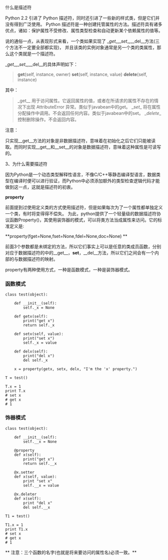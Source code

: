 什么是描述符

Python 2.2 引进了 Python 描述符，同时还引进了一些新的样式类，但是它们并没有得到广泛使用。
Python 描述符是一种创建托管属性的方法。描述符具有诸多优点，诸如：保护属性不受修改、属性类型检查和自动更新某个依赖属性的值等。

说的通俗一点，从表现形式来看，一个类如果实现了 \__get__,\__set__,\__del__方法(三个方法不一定要全部都实现)，
并且该类的实例对象通常是另一个类的类属性，那么这个类就是一个描述符。

\__get__,\__set__,\__del__的具体声明如下：

> __get__(self, instance, owner)
> __set__(self, instance, value)
> __delete__(self, instance)

其中：

> \_get__ 用于访问属性。它返回属性的值，或者在所请求的属性不存在的情况下出现 AttributeError 异常。类似于javabean中的get。
> \__set__ 将在属性分配操作中调用。不会返回任何内容。类似于javabean中的set。
> \__delete__ 控制删除操作。不会返回内容。

注意：

只实现__get__方法的对象是非数据描述符，意味着在初始化之后它们只能被读取。而同时实现__get__和__set__的对象是数据描述符，意味着这种属性是可读写的。   

3、为什么需要描述符

因为Python是一个动态类型解释性语言，不像C/C++等静态编译型语言，数据类型在编译时便可以进行验证，而Python中必须添加额外的类型检查逻辑代码才能做到这一点，这就是描述符的初衷。



**property**

前面提到过使用定义类的方式使用描述符，但是如果每次为了一个属性都单独定义一个类，有时将变得得不偿失。
为此，python提供了一个轻量级的数据描述符协议函数Property()，其使用装饰器的模式，可以将类方法当成属性来访问。它的标准定义是:

**property(fget=None,fset=None,fdel=None,doc=None) **

前面3个参数都是未绑定的方法，所以它们事实上可以是任意的类成员函数，分别对应于数据描述符的中的__get__，__set__，__del__方法，所以它们之间会有一个内部的与数据描述符的映射。

property有两种使用方式，一种是函数模式，一种是装饰器模式。

### 函数模式
```
class test(object):

    def __init__(self):
        self._x = None

    def getx(self):
        print("get x")
        return self._x

    def setx(self, value):
        print("set x")
        self._x = value

    def delx(self):
        print("del x")
        del self._x

    x = property(getx, setx, delx, "I'm the 'x' property.")

T = test()

T.x = 1
print T.x
# set x
# get x
# 1
```

### 饰器模式
```
class test(object):

    def __init__(self):
        self.__x = None

    @property
    def x(self):
        print("get x")
        return self.__x

    @x.setter
    def x(self, value):
        print "set x"
        self.__x = value

    @x.deleter
    def x(self):
        print "del x"
        del self.__x

T1 = test()

T1.x = 1
print T1.x
# set x
# get x
# 1
```

** 注意：三个函数的名字(也就是将来要访问的属性名)必须一致。**